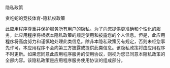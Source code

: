 隐私政策

贪吃蛇的竞技体育-隐私权政策

此应用程序尊重并保护服务所有用户的隐私。为了向您提供更准确和个性化的服务，此应用程序将根据本隐私政策的规定使用和披露您的个人信息。但是，此应用程序将高度努力和谨慎地处理此类信息。除非本隐私政策另有规定，否则未经您事先许可，本应用程序不会向第三方披露或提供此类信息。该隐私政策将由应用程序不时更新。如果您同意此应用程序服务的使用协议，则视为您已同意本隐私政策的全部内容。该隐私政策是应用程序服务使用协议的组成部分。
